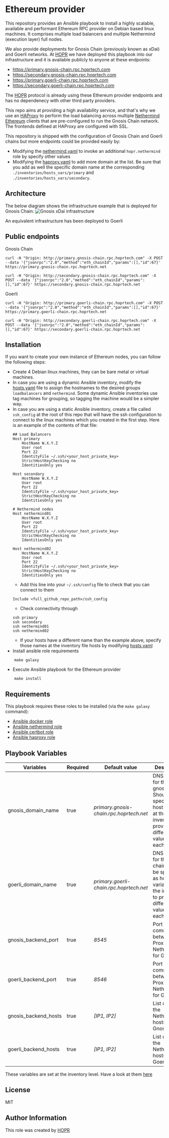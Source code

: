 Ethereum provider
=========

This repository provides an Ansible playbook to install a highly scalable, available and performant Ethereum RPC provider on Debian based linux machines. It comprises multiple load balancers and multiple Nethermind (execution layer) full nodes.

We also provide deployments for Gnosis Chain (previously known as xDai) and Goerli networks. 
At [HOPR](https://hoprnet.org/) we have deployed this playbook into our infrastructure and it is available publicly to anyone at these endpoints:
* https://primary.gnosis-chain.rpc.hoprtech.com
* https://secondary.gnosis-chain.rpc.hoprtech.com
* https://primary.goerli-chain.rpc.hoprtech.com
* https://secondary.goerli-chain.rpc.hoprtech.com

The [HOPR](https://github.com/hoprnet/hoprnet) protocol is already using these Ethereum provider endpoints and has no dependenecy with other third party providers.

This repo aims at providing a high availability service, and that's why we use an [HAProxy](http://www.haproxy.org/) to perform the load balancing across multiple [Nethermind Ethereum](https://nethermind.io) clients that are pre-configured to run the Gnosis Chain network. The frontends defined at HAProxy are configured with SSL.

This repository is shipped with the configuration of Gnosis Chain and Goerli chains but more endpoints could be provided easily by:
* Modifying the [nethermind.yaml](./playbooks/nethermind.yaml) to invoke an additional `hopr.nethermind` role by specify other values
* Modifying the [haproxy.yaml](./playbooks/haproxy.yaml) to add more domain at the list. Be sure that you add as well the specific domain name at the corresponding `./inventories/hosts_vars/primary` and `./inventories/hosts_vars/secondary`.

Architecture
------------
The below diagram shows the infrastructure example that is deployed for Gnosis Chain:
![Gnosis xDai infrastructure](./diagram.png "Gnosis xDai infrastructure")

An equivalent infrastructure has been deployed to Goerli

Public endpoints
------------

Gnosis Chain
```
curl -H "Origin: http://primary.gnosis-chain.rpc.hoprtech.com" -X POST --data '{"jsonrpc":"2.0","method":"eth_chainId","params":[],"id":67}' https://primary.gnosis-chain.rpc.hoprtech.net
```
```
curl -H "Origin: http://secondary.gnosis-chain.rpc.hoprtech.com" -X POST --data '{"jsonrpc":"2.0","method":"eth_chainId","params":[],"id":67}' https://secondary.gnosis-chain.rpc.hoprtech.net
```

Goerli
```
curl -H "Origin: http://primary.goerli-chain.rpc.hoprtech.com" -X POST --data '{"jsonrpc":"2.0","method":"eth_chainId","params":[],"id":67}' https://primary.goerli-chain.rpc.hoprtech.net
```
```
curl -H "Origin: http://secondary.goerli-chain.rpc.hoprtech.com" -X POST --data '{"jsonrpc":"2.0","method":"eth_chainId","params":[],"id":67}' https://secondary.goerli-chain.rpc.hoprtech.net
```



Installation
------------
If you want to create your own instance of Ethereum nodes, you can follow the following steps:
- Create 4 Debian linux machines, they can be bare metal or virtual machines.
- In case you are using a dynamic Ansible inventory, modify the [hosts.yaml](./inventories/hosts.yaml) file to assign the hostnames to the desired groups `loadbalancers` and `nethermind`. Some dynamic Ansible inventories use tag machines for grouping, so tagging the machine would be a simpler way. 
- In case you are using a static Ansible inventory, create a file called `ssh_config` at the root of this repo that will have the ssh configuration to connect to the linux machines which you created in the first step. Here is an example of the contents of that file:
  ````
  ## Load Balancers
  Host primary
      HostName W.X.Y.Z
      User root
      Port 22
      IdentityFile ~/.ssh/<your_host_private_key>
      StrictHostKeyChecking no
      IdentitiesOnly yes

  Host secondary
      HostName W.X.Y.Z
      User root
      Port 22
      IdentityFile ~/.ssh/<your_host_private_key>
      StrictHostKeyChecking no
      IdentitiesOnly yes
  
  # Nethermind nodes
  Host nethermind01
      HostName W.X.Y.Z
      User root
      Port 22
      IdentityFile ~/.ssh/<your_host_private_key>
      StrictHostKeyChecking no
      IdentitiesOnly yes

  Host nethermind02
      HostName W.X.Y.Z
      User root
      Port 22
      IdentityFile ~/.ssh/<your_host_private_key>
      StrictHostKeyChecking no
      IdentitiesOnly yes
  ````
  - Add this line into your `~/.ssh/config` file to check that you can connect to them
  ```
  Include <full_github_repo_path>/ssh_config
  ```
  - Check connectivity through
  ```
  ssh primary
  ssh secondary
  ssh nethermind01
  ssh nethermind02
  ```
  - If your hosts have a different name than the example above, specify those names at the inventory file hosts by modifying [hosts.yaml](./inventories/hosts.yaml)
- Install ansible role requirements
```
    make galaxy
```
- Execute Ansible playbook for the Ethereum provider
```   
    make install
```
Requirements
------------

This playbook requires these roles to be installed (via the `make galaxy` command):

  - [Ansible docker role](https://github.com/geerlingguy/ansible-role-docker)
  - [Ansible nethermind role](https://github.com/hoprnet/ansible-role-nethermind.git)
  - [Ansible certbot role](https://github.com/hoprnet/ansible-role-certbot.git)
  - [Ansible haproxy role](https://github.com/hoprnet/ansible-role-haproxy.git)

Playbook Variables
--------------

| Variables | Required | Default value | Description |
|-----------|----------|---------------|-------------|
| gnosis_domain_name  | true     | *primary.gnosis-chain.rpc.hoprtech.net*          | DNS name for the gnosis chain. Should be specified as host variable at the inventory to provide different values for each host. |
| goerli_domain_name  | true     | *primary.goerli-chain.rpc.hoprtech.net*          | DNS name for the goerli chain. Should be specified as host variable at the inventory to provide different values for each host. |
| gnosis_backend_port  | true     | *8545*          | Port used to communicate between HA Proxy and Nethermind for Gnosis |
| goerli_backend_port  | true     | *8546*          | Port used to communicate between HA Proxy and Nethermind for Goerli |
| gnosis_backend_hosts  | true     | *[IP1, IP2]*          | List of IP of the Nethermind hosts for Gnosis |
| goerli_backend_hosts  | true     | *[IP1, IP2]*          | List of IP of the Nethermind hosts for Goerli |

These variables are set at the inventory level. Have a look at them [here](./inventories/)


License
-------

MIT

Author Information
------------------

This role was created by [HOPR](https://hoprnet.org/)

